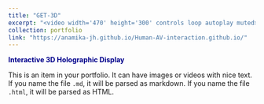 ```yaml
---
title: "GET-3D"
excerpt: "<video width='470' height='300' controls loop autoplay muted><source src='/images/clip.mp4' type='video/mp4'>Your browser does not support the video tag.</video>"
collection: portfolio
link: "https://anamika-jh.github.io/Human-AV-interaction.github.io/"
---
```


<a href="https://anamika-jh.github.io/Human-AV-interaction.github.io/" target="_blank" style="color: #00008B; font-weight: bold; text-decoration: none;">Interactive 3D Holographic Display</a>

This is an item in your portfolio. It can have images or videos with nice text. If you name the file `.md`, it will be parsed as markdown. If you name the file `.html`, it will be parsed as HTML.